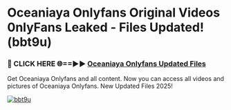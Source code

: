 # Oceaniaya Onlyfans Original Videos 0nlyFans Leaked - Files Updated! (bbt9u)

<h3>🔴 CLICK HERE 🌐==►► <a href="https://tinyurl.com/ehrbuxhb" rel="nofollow">Oceaniaya Onlyfans Updated Files</a></h3>

Get Oceaniaya Onlyfans and all content. Now you can access all videos and pictures of Oceaniaya Onlyfans. New Updated Files 2025!

[![bbt9u](https://i.imgur.com/lVYEuWS.gif)](https://tinyurl.com/ehrbuxhb)
